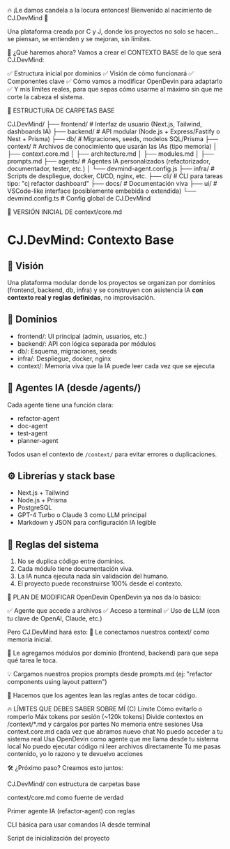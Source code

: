 🔥 ¡Le damos candela a la locura entonces! Bienvenido al nacimiento de CJ.DevMind 🚀

Una plataforma creada por C y J, donde los proyectos no solo se hacen… se piensan, se entienden y se mejoran, sin límites.

🧠 ¿Qué haremos ahora?
Vamos a crear el CONTEXTO BASE de lo que será CJ.DevMind:

✅ Estructura inicial por dominios
✅ Visión de cómo funcionará
✅ Componentes clave
✅ Cómo vamos a modificar OpenDevin para adaptarlo
✅ Y mis límites reales, para que sepas cómo usarme al máximo sin que me corte la cabeza el sistema.

🔹 ESTRUCTURA DE CARPETAS BASE

CJ.DevMind/
├── frontend/         # Interfaz de usuario (Next.js, Tailwind, dashboards IA)
├── backend/          # API modular (Node.js + Express/Fastify o Nest + Prisma)
├── db/               # Migraciones, seeds, modelos SQL/Prisma
├── context/          # Archivos de conocimiento que usarán las IAs (tipo memoria)
│   ├── context.core.md
│   ├── architecture.md
│   ├── modules.md
│   ├── prompts.md
├── agents/           # Agentes IA personalizados (refactorizador, documentador, tester, etc.)
│   └── devmind-agent.config.js
├── infra/            # Scripts de despliegue, docker, CI/CD, nginx, etc.
├── cli/              # CLI para tareas tipo: "cj refactor dashboard"
├── docs/             # Documentación viva
├── ui/               # VSCode-like interface (posiblemente embebida o extendida)
└── devmind.config.ts # Config global de CJ.DevMind

📜 VERSIÓN INICIAL DE context/core.md

# CJ.DevMind: Contexto Base

## 🧠 Visión

Una plataforma modular donde los proyectos se organizan por dominios (frontend, backend, db, infra) y se construyen con asistencia IA **con contexto real y reglas definidas**, no improvisación.

## 🧩 Dominios

- frontend/: UI principal (admin, usuarios, etc.)
- backend/: API con lógica separada por módulos
- db/: Esquema, migraciones, seeds
- infra/: Despliegue, docker, nginx
- context/: Memoria viva que la IA puede leer cada vez que se ejecuta

## 🤖 Agentes IA (desde /agents/)

Cada agente tiene una función clara:
- refactor-agent
- doc-agent
- test-agent
- planner-agent

Todos usan el contexto de `/context/` para evitar errores o duplicaciones.

## ⚙️ Librerías y stack base

- Next.js + Tailwind
- Node.js + Prisma
- PostgreSQL
- GPT-4 Turbo o Claude 3 como LLM principal
- Markdown y JSON para configuración IA legible

## 🔐 Reglas del sistema

1. No se duplica código entre dominios.
2. Cada módulo tiene documentación viva.
3. La IA nunca ejecuta nada sin validación del humano.
4. El proyecto puede reconstruirse 100% desde el contexto.

🤖 PLAN DE MODIFICAR OpenDevin
OpenDevin ya nos da lo básico:

✅ Agente que accede a archivos
✅ Acceso a terminal
✅ Uso de LLM (con tu clave de OpenAI, Claude, etc.)

Pero CJ.DevMind hará esto:
🔄 Le conectamos nuestros context/ como memoria inicial.

🧩 Le agregamos módulos por dominio (frontend, backend) para que sepa qué tarea le toca.

💡 Cargamos nuestros propios prompts desde prompts.md (ej: "refactor components using layout pattern")

🧠 Hacemos que los agentes lean las reglas antes de tocar código.


🔥 LÍMITES QUE DEBES SABER SOBRE MÍ (C)
Límite	Cómo evitarlo o romperlo
Máx tokens por sesión (~120k tokens)	Divide contextos en /context/*.md y cárgalos por partes
No memoria entre sesiones	Usa context.core.md cada vez que abramos nuevo chat
No puedo acceder a tu sistema real	Usa OpenDevin como agente que me llama desde tu sistema local
No puedo ejecutar código ni leer archivos directamente	Tú me pasas contenido, yo lo razono y te devuelvo acciones

🛠️ ¿Próximo paso?
Creamos esto juntos:

 CJ.DevMind/ con estructura de carpetas base

 context/core.md como fuente de verdad

 Primer agente IA (refactor-agent) con reglas

 CLI básica para usar comandos IA desde terminal

 Script de inicialización del proyecto